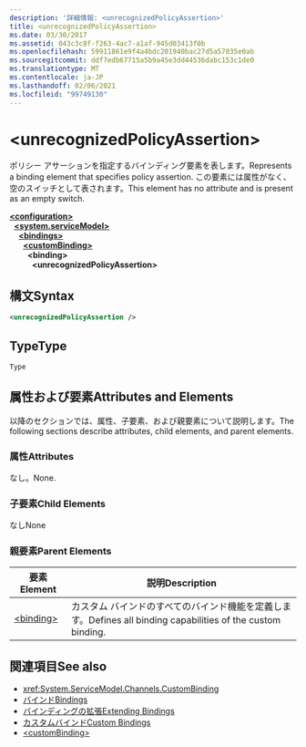 ```yaml
---
description: '詳細情報: <unrecognizedPolicyAssertion>'
title: <unrecognizedPolicyAssertion>
ms.date: 03/30/2017
ms.assetid: 043c3c8f-f263-4ac7-a1af-945d03413f0b
ms.openlocfilehash: 59911861e9f4a4bdc201940bac27d5a57035e0ab
ms.sourcegitcommit: ddf7edb67715a5b9a45e3dd44536dabc153c1de0
ms.translationtype: MT
ms.contentlocale: ja-JP
ms.lasthandoff: 02/06/2021
ms.locfileid: "99749130"
---
```

# \<unrecognizedPolicyAssertion>

<span data-ttu-id="f8a11-102">ポリシー アサーションを指定するバインディング要素を表します。</span><span class="sxs-lookup"><span data-stu-id="f8a11-102">Represents a binding element that specifies policy assertion.</span></span> <span data-ttu-id="f8a11-103">この要素には属性がなく、空のスイッチとして表されます。</span><span class="sxs-lookup"><span data-stu-id="f8a11-103">This element has no attribute and is present as an empty switch.</span></span>  
  
[**\<configuration>**](../configuration-element.md)\
&nbsp;&nbsp;[**\<system.serviceModel>**](system-servicemodel.md)\
&nbsp;&nbsp;&nbsp;&nbsp;[**\<bindings>**](bindings.md)\
&nbsp;&nbsp;&nbsp;&nbsp;&nbsp;&nbsp;[**\<customBinding>**](custombinding.md)\
&nbsp;&nbsp;&nbsp;&nbsp;&nbsp;&nbsp;&nbsp;&nbsp;**\<binding>**\
&nbsp;&nbsp;&nbsp;&nbsp;&nbsp;&nbsp;&nbsp;&nbsp;&nbsp;&nbsp;**\<unrecognizedPolicyAssertion>**  
  
## <a name="syntax"></a><span data-ttu-id="f8a11-104">構文</span><span class="sxs-lookup"><span data-stu-id="f8a11-104">Syntax</span></span>  
  
```xml  
<unrecognizedPolicyAssertion />
```  
  
## <a name="type"></a><span data-ttu-id="f8a11-105">Type</span><span class="sxs-lookup"><span data-stu-id="f8a11-105">Type</span></span>  

 `Type`  
  
## <a name="attributes-and-elements"></a><span data-ttu-id="f8a11-106">属性および要素</span><span class="sxs-lookup"><span data-stu-id="f8a11-106">Attributes and Elements</span></span>  

 <span data-ttu-id="f8a11-107">以降のセクションでは、属性、子要素、および親要素について説明します。</span><span class="sxs-lookup"><span data-stu-id="f8a11-107">The following sections describe attributes, child elements, and parent elements.</span></span>  
  
### <a name="attributes"></a><span data-ttu-id="f8a11-108">属性</span><span class="sxs-lookup"><span data-stu-id="f8a11-108">Attributes</span></span>  

 <span data-ttu-id="f8a11-109">なし。</span><span class="sxs-lookup"><span data-stu-id="f8a11-109">None.</span></span>  
  
### <a name="child-elements"></a><span data-ttu-id="f8a11-110">子要素</span><span class="sxs-lookup"><span data-stu-id="f8a11-110">Child Elements</span></span>  

 <span data-ttu-id="f8a11-111">なし</span><span class="sxs-lookup"><span data-stu-id="f8a11-111">None</span></span>  
  
### <a name="parent-elements"></a><span data-ttu-id="f8a11-112">親要素</span><span class="sxs-lookup"><span data-stu-id="f8a11-112">Parent Elements</span></span>  
  
|<span data-ttu-id="f8a11-113">要素</span><span class="sxs-lookup"><span data-stu-id="f8a11-113">Element</span></span>|<span data-ttu-id="f8a11-114">説明</span><span class="sxs-lookup"><span data-stu-id="f8a11-114">Description</span></span>|  
|-------------|-----------------|  
|[\<binding>](bindings.md)|<span data-ttu-id="f8a11-115">カスタム バインドのすべてのバインド機能を定義します。</span><span class="sxs-lookup"><span data-stu-id="f8a11-115">Defines all binding capabilities of the custom binding.</span></span>|  
  
## <a name="see-also"></a><span data-ttu-id="f8a11-116">関連項目</span><span class="sxs-lookup"><span data-stu-id="f8a11-116">See also</span></span>

- <xref:System.ServiceModel.Channels.CustomBinding>
- [<span data-ttu-id="f8a11-117">バインド</span><span class="sxs-lookup"><span data-stu-id="f8a11-117">Bindings</span></span>](../../../wcf/bindings.md)
- [<span data-ttu-id="f8a11-118">バインディングの拡張</span><span class="sxs-lookup"><span data-stu-id="f8a11-118">Extending Bindings</span></span>](../../../wcf/extending/extending-bindings.md)
- [<span data-ttu-id="f8a11-119">カスタムバインド</span><span class="sxs-lookup"><span data-stu-id="f8a11-119">Custom Bindings</span></span>](../../../wcf/extending/custom-bindings.md)
- [\<customBinding>](custombinding.md)
